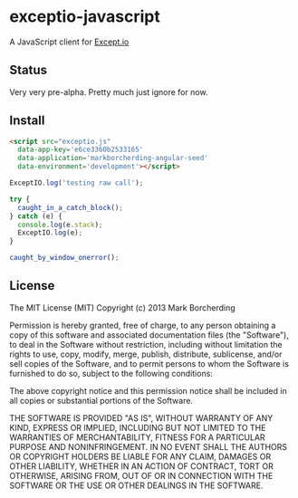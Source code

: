 # exceptio-javascript

A JavaScript client for [Except.io](http://except.io)


## Status

Very very pre-alpha. Pretty much just ignore for now.

## Install

```html
<script src="exceptio.js"
  data-app-key='e6ce3360b2533165'
  data-application='markborcherding-angular-seed'
  data-environment='development'></script>
```

```javascript
ExceptIO.log('testing raw call');

try {
  caught_in_a_catch_block();
} catch (e) {
  console.log(e.stack);
  ExceptIO.log(e);
}

caught_by_window_onerror();
```

## License

The MIT License (MIT)
Copyright (c) 2013 Mark Borcherding

Permission is hereby granted, free of charge, to any person obtaining a copy of this software and associated documentation files (the "Software"), to deal in the Software without restriction, including without limitation the rights to use, copy, modify, merge, publish, distribute, sublicense, and/or sell copies of the Software, and to permit persons to whom the Software is furnished to do so, subject to the following conditions:

The above copyright notice and this permission notice shall be included in all copies or substantial portions of the Software.

THE SOFTWARE IS PROVIDED "AS IS", WITHOUT WARRANTY OF ANY KIND, EXPRESS OR IMPLIED, INCLUDING BUT NOT LIMITED TO THE WARRANTIES OF MERCHANTABILITY, FITNESS FOR A PARTICULAR PURPOSE AND NONINFRINGEMENT. IN NO EVENT SHALL THE AUTHORS OR COPYRIGHT HOLDERS BE LIABLE FOR ANY CLAIM, DAMAGES OR OTHER LIABILITY, WHETHER IN AN ACTION OF CONTRACT, TORT OR OTHERWISE, ARISING FROM, OUT OF OR IN CONNECTION WITH THE SOFTWARE OR THE USE OR OTHER DEALINGS IN THE SOFTWARE.
